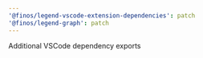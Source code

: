 ```yaml
---
'@finos/legend-vscode-extension-dependencies': patch
'@finos/legend-graph': patch
---
```


Additional VSCode dependency exports
